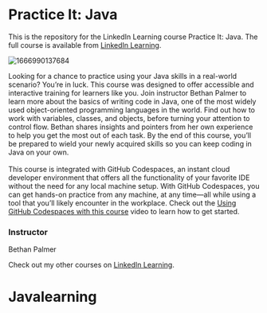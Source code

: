 # Practice It: Java 
This is the repository for the LinkedIn Learning course Practice It: Java. The full course is available from [LinkedIn Learning][lil-course-url].

![1666990137684](https://user-images.githubusercontent.com/25848438/200746910-2bf98861-d1a5-4046-a741-667e03daa3ec.jpeg)

Looking for a chance to practice using your Java skills in a real-world scenario? You’re in luck. This course was designed to offer accessible and interactive training for learners like you. Join instructor Bethan Palmer to learn more about the basics of writing code in Java, one of the most widely used object-oriented programming languages in the world. Find out how to work with variables, classes, and objects, before turning your attention to control flow. Bethan shares insights and pointers from her own experience to help you get the most out of each task. By the end of this course, you’ll be prepared to wield your newly acquired skills so you can keep coding in Java on your own.<br><br>This course is integrated with GitHub Codespaces, an instant cloud developer environment that offers all the functionality of your favorite IDE without the need for any local machine setup. With GitHub Codespaces, you can get hands-on practice from any machine, at any time—all while using a tool that you’ll likely encounter in the workplace. Check out the [Using GitHub Codespaces with this course][gcs-video-url] video to learn how to get started.

### Instructor

Bethan Palmer

Check out my other courses on [LinkedIn Learning](https://www.linkedin.com/learning/instructors/bethan-palmer?u=104).

[lil-course-url]: https://www.linkedin.com/learning/practice-it-java
[gcs-video-url]: https://www.linkedin.com/learning/practice-it-java/using-github-codespaces-with-this-course
# Javalearning
